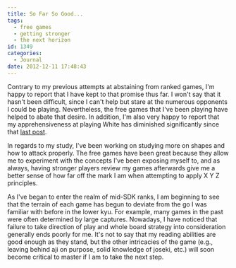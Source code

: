 ```yaml
---
title: So Far So Good...
tags:
  - free games
  - getting stronger
  - the next horizon
id: 1349
categories:
  - Journal
date: 2012-12-11 17:48:43
---
```


Contrary to my previous attempts at abstaining from ranked games, I'm happy to report that I have kept to that promise thus far. I won't say that it hasn't been difficult, since I can't help but stare at the numerous opponents I could be playing. Nevertheless, the free games that I've been playing have helped to abate that desire. In addition, I'm also very happy to report that my apprehensiveness at playing White has diminished significantly since that [last post](http://www.bengozen.com/resistant-to-playing-white/ "Resistant to Playing White").

In regards to my study, I've been working on studying more on shapes and how to attack properly. The free games have been great because they allow me to experiment with the concepts I've been exposing myself to, and as always, having stronger players review my games afterwards give me a better sense of how far off the mark I am when attempting to apply X Y Z principles.

As I've began to enter the realm of mid-SDK ranks, I am beginning to see that the terrain of each game has begun to deviate from the go I was familiar with before in the lower kyu. For example, many games in the past were often determined by large captures. Nowadays, I have noticed that failure to take direction of play and whole board strategy into consideration generally ends poorly for me. It's not to say that my reading abilities are good enough as they stand, but the other intricacies of the game (e.g., leaving behind aji on purpose, solid knowledge of joseki, etc.) will soon become critical to master if I am to take the next step.